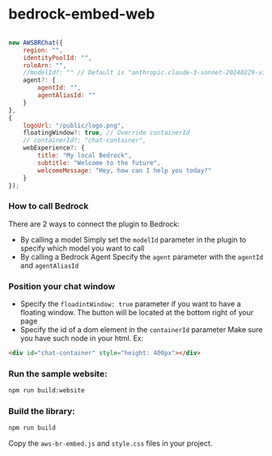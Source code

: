 # bedrock-embed-web


```javascript

new AWSBRChat({
    region: "",
    identityPoolId: "",
    roleArn: "",
    //modelId?: "" // Default is "anthropic.claude-3-sonnet-20240229-v1:0",
    agent?: {
        agentId: "",
        agentAliasId: ""
    }
},
{
    logoUrl: "/public/logo.png",
    floatingWindow?: true, // Override containerId
    // containerId?: "chat-container",
    webExperience?: {
        title: "My local Bedrock",
        subtitle: "Welcome to the future",
        welcomeMessage: "Hey, how can I help you today?"
    }
});

```

### How to call Bedrock
There are 2 ways to connect the plugin to Bedrock:
- By calling a model
Simply set the `modelId` parameter in the plugin to specify which model you want to call
- By calling a Bedrock Agent
Specify the `agent` parameter with the `agentId` and `agentAliasId`


### Position your chat window
- Specify the `floadintWindow: true` parameter if you want to have a floating window. The button will be located at the bottom right of your page
- Specify the id of a dom element in the `containerId` parameter
Make sure you have such node in your html. Ex:
```html
<div id="chat-container" style="height: 400px"></div>
```



### Run the sample website:
```bash
npm run build:website
```

### Build the library:

```bash
npm run build
```

Copy the `aws-br-embed.js` and `style.css` files in your project.

